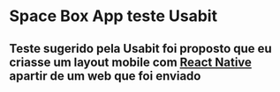 # Space Box App teste Usabit
## Teste sugerido pela Usabit foi proposto que eu criasse um layout mobile com [React Native](https://facebook.github.io/react-native/) apartir de um web que foi enviado
